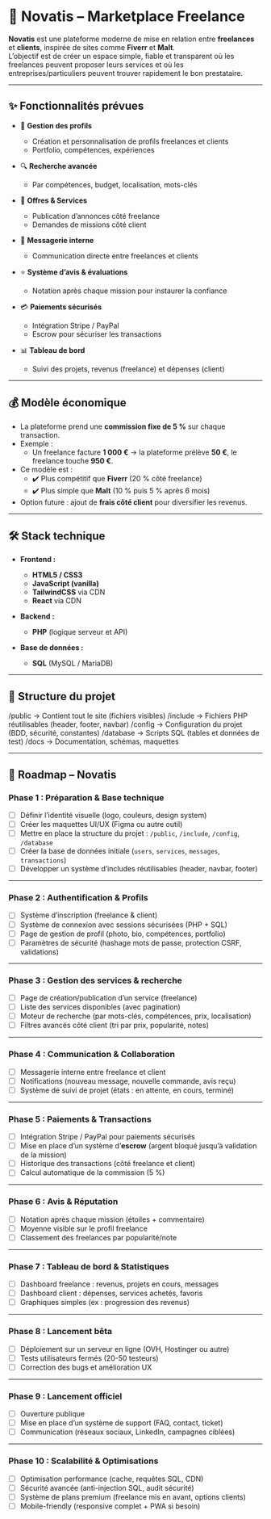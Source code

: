 # 🚀 Novatis – Marketplace Freelance

**Novatis** est une plateforme moderne de mise en relation entre **freelances** et **clients**, inspirée de sites comme **Fiverr** et **Malt**.  
L’objectif est de créer un espace simple, fiable et transparent où les freelances peuvent proposer leurs services et où les entreprises/particuliers peuvent trouver rapidement le bon prestataire.

---

## ✨ Fonctionnalités prévues

- 👤 **Gestion des profils**
  - Création et personnalisation de profils freelances et clients
  - Portfolio, compétences, expériences

- 🔍 **Recherche avancée**
  - Par compétences, budget, localisation, mots-clés

- 💼 **Offres & Services**
  - Publication d’annonces côté freelance
  - Demandes de missions côté client

- 💬 **Messagerie interne**
  - Communication directe entre freelances et clients

- ⭐ **Système d’avis & évaluations**
  - Notation après chaque mission pour instaurer la confiance

- 💳 **Paiements sécurisés**
  - Intégration Stripe / PayPal
  - Escrow pour sécuriser les transactions

- 📊 **Tableau de bord**
  - Suivi des projets, revenus (freelance) et dépenses (client)

---

## 💰 Modèle économique

- La plateforme prend une **commission fixe de 5 %** sur chaque transaction.  
- Exemple :  
  - Un freelance facture **1 000 €** → la plateforme prélève **50 €**, le freelance touche **950 €**.  
- Ce modèle est :
  - ✔️ Plus compétitif que **Fiverr** (20 % côté freelance)  
  - ✔️ Plus simple que **Malt** (10 % puis 5 % après 6 mois)  
- Option future : ajout de **frais côté client** pour diversifier les revenus.

---

## 🛠️ Stack technique

- **Frontend :**
  - **HTML5 / CSS3**
  - **JavaScript (vanilla)**
  - **TailwindCSS** via CDN
  - **React** via CDN

- **Backend :**
  - **PHP** (logique serveur et API)

- **Base de données :**
  - **SQL** (MySQL / MariaDB)

---

## 📂 Structure du projet

/public → Contient tout le site (fichiers visibles)
/include → Fichiers PHP réutilisables (header, footer, navbar)
/config → Configuration du projet (BDD, sécurité, constantes)
/database → Scripts SQL (tables et données de test)
/docs → Documentation, schémas, maquettes

--- 

## 🚧 Roadmap – Novatis

### Phase 1 : Préparation & Base technique
- [ ] Définir l’identité visuelle (logo, couleurs, design system)  
- [ ] Créer les maquettes UI/UX (Figma ou autre outil)  
- [ ] Mettre en place la structure du projet : `/public`, `/include`, `/config`, `/database`  
- [ ] Créer la base de données initiale (`users`, `services`, `messages`, `transactions`)  
- [ ] Développer un système d’includes réutilisables (header, navbar, footer)  

---

### Phase 2 : Authentification & Profils
- [ ] Système d’inscription (freelance & client)  
- [ ] Système de connexion avec sessions sécurisées (PHP + SQL)  
- [ ] Page de gestion de profil (photo, bio, compétences, portfolio)  
- [ ] Paramètres de sécurité (hashage mots de passe, protection CSRF, validations)  

---

### Phase 3 : Gestion des services & recherche
- [ ] Page de création/publication d’un service (freelance)  
- [ ] Liste des services disponibles (avec pagination)  
- [ ] Moteur de recherche (par mots-clés, compétences, prix, localisation)  
- [ ] Filtres avancés côté client (tri par prix, popularité, notes)  

---

### Phase 4 : Communication & Collaboration
- [ ] Messagerie interne entre freelance et client  
- [ ] Notifications (nouveau message, nouvelle commande, avis reçu)  
- [ ] Système de suivi de projet (états : en attente, en cours, terminé)  

---

### Phase 5 : Paiements & Transactions
- [ ] Intégration Stripe / PayPal pour paiements sécurisés  
- [ ] Mise en place d’un système d’**escrow** (argent bloqué jusqu’à validation de la mission)  
- [ ] Historique des transactions (côté freelance et client)  
- [ ] Calcul automatique de la commission (5 %)  

---

### Phase 6 : Avis & Réputation
- [ ] Notation après chaque mission (étoiles + commentaire)  
- [ ] Moyenne visible sur le profil freelance  
- [ ] Classement des freelances par popularité/note  

---

### Phase 7 : Tableau de bord & Statistiques
- [ ] Dashboard freelance : revenus, projets en cours, messages  
- [ ] Dashboard client : dépenses, services achetés, favoris  
- [ ] Graphiques simples (ex : progression des revenus)  

---

### Phase 8 : Lancement bêta
- [ ] Déploiement sur un serveur en ligne (OVH, Hostinger ou autre)  
- [ ] Tests utilisateurs fermés (20-50 testeurs)  
- [ ] Correction des bugs et amélioration UX  

---

### Phase 9 : Lancement officiel
- [ ] Ouverture publique  
- [ ] Mise en place d’un système de support (FAQ, contact, ticket)  
- [ ] Communication (réseaux sociaux, LinkedIn, campagnes ciblées)  

---

### Phase 10 : Scalabilité & Optimisations
- [ ] Optimisation performance (cache, requêtes SQL, CDN)  
- [ ] Sécurité avancée (anti-injection SQL, audit sécurité)  
- [ ] Système de plans premium (freelance mis en avant, options clients)  
- [ ] Mobile-friendly (responsive complet + PWA si besoin)  
